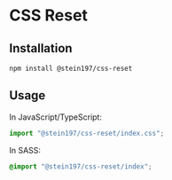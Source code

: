 # CSS Reset

## Installation
```
npm install @stein197/css-reset
```

## Usage
In JavaScript/TypeScript:
```js
import "@stein197/css-reset/index.css";
```

In SASS:
```scss
@import "@stein197/css-reset/index";
```
